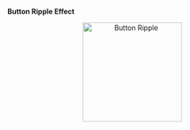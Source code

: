 **Button Ripple Effect**

<div align=center>
<img src="https://user-images.githubusercontent.com/94288727/210131126-e54240b1-c9aa-4b73-9d2d-4321aa42c628.png" alt="Button Ripple" style="height:200px;">
</div>
